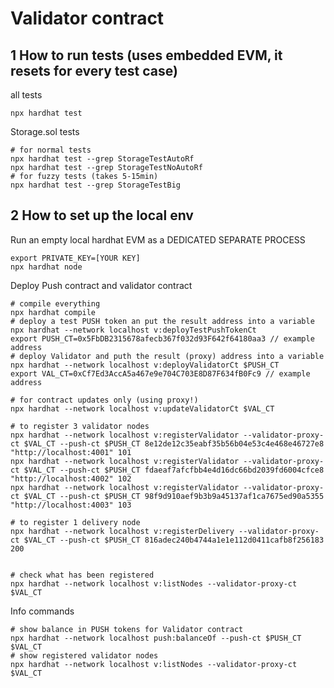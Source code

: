 # Validator contract

## 1 How to run tests (uses embedded EVM, it resets for every test case)
all tests
```shell
npx hardhat test
```

Storage.sol tests
```shell
# for normal tests
npx hardhat test --grep StorageTestAutoRf
npx hardhat test --grep StorageTestNoAutoRf
# for fuzzy tests (takes 5-15min)
npx hardhat test --grep StorageTestBig
```

## 2 How to set up the local env

Run an empty local hardhat EVM as a DEDICATED SEPARATE PROCESS
```shell
export PRIVATE_KEY=[YOUR KEY]
npx hardhat node
```

Deploy Push contract and validator contract

```shell
# compile everything
npx hardhat compile
# deploy a test PUSH token an put the result address into a variable
npx hardhat --network localhost v:deployTestPushTokenCt
export PUSH_CT=0x5FbDB2315678afecb367f032d93F642f64180aa3 // example address
# deploy Validator and puth the result (proxy) address into a variable
npx hardhat --network localhost v:deployValidatorCt $PUSH_CT
export VAL_CT=0xCf7Ed3AccA5a467e9e704C703E8D87F634fB0Fc9 // example address

# for contract updates only (using proxy!)
npx hardhat --network localhost v:updateValidatorCt $VAL_CT

# to register 3 validator nodes
npx hardhat --network localhost v:registerValidator --validator-proxy-ct $VAL_CT --push-ct $PUSH_CT 8e12de12c35eabf35b56b04e53c4e468e46727e8 "http://localhost:4001" 101
npx hardhat --network localhost v:registerValidator --validator-proxy-ct $VAL_CT --push-ct $PUSH_CT fdaeaf7afcfbb4e4d16dc66bd2039fd6004cfce8 "http://localhost:4002" 102
npx hardhat --network localhost v:registerValidator --validator-proxy-ct $VAL_CT --push-ct $PUSH_CT 98f9d910aef9b3b9a45137af1ca7675ed90a5355 "http://localhost:4003" 103

# to register 1 delivery node
npx hardhat --network localhost v:registerDelivery --validator-proxy-ct $VAL_CT --push-ct $PUSH_CT 816adec240b4744a1e1e112d0411cafb8f256183 200


# check what has been registered
npx hardhat --network localhost v:listNodes --validator-proxy-ct $VAL_CT
```

Info commands
```shell
# show balance in PUSH tokens for Validator contract
npx hardhat --network localhost push:balanceOf --push-ct $PUSH_CT $VAL_CT
# show registered validator nodes
npx hardhat --network localhost v:listNodes --validator-proxy-ct $VAL_CT
```
